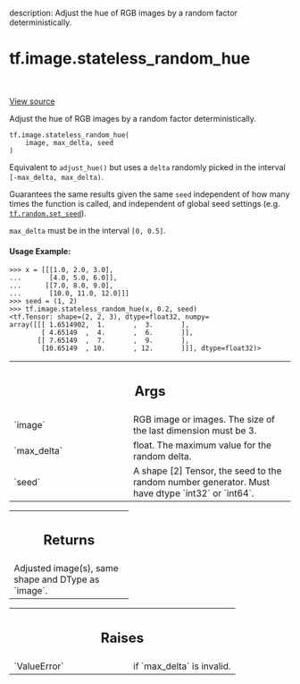 description: Adjust the hue of RGB images by a random factor deterministically.

<div itemscope itemtype="http://developers.google.com/ReferenceObject">
<meta itemprop="name" content="tf.image.stateless_random_hue" />
<meta itemprop="path" content="Stable" />
</div>

# tf.image.stateless_random_hue

<!-- Insert buttons and diff -->

<table class="tfo-notebook-buttons tfo-api nocontent" align="left">

</table>

<a target="_blank" class="external" href="/code/stable/tensorflow/python/ops/image_ops_impl.py">View source</a>



Adjust the hue of RGB images by a random factor deterministically.


<pre class="devsite-click-to-copy prettyprint lang-py tfo-signature-link">
<code>tf.image.stateless_random_hue(
    image, max_delta, seed
)
</code></pre>



<!-- Placeholder for "Used in" -->

Equivalent to `adjust_hue()` but uses a `delta` randomly picked in the
interval `[-max_delta, max_delta)`.

Guarantees the same results given the same `seed` independent of how many
times the function is called, and independent of global seed settings (e.g.
<a href="../../tf/random/set_seed.md"><code>tf.random.set_seed</code></a>).

`max_delta` must be in the interval `[0, 0.5]`.

#### Usage Example:



```
>>> x = [[[1.0, 2.0, 3.0],
...       [4.0, 5.0, 6.0]],
...      [[7.0, 8.0, 9.0],
...       [10.0, 11.0, 12.0]]]
>>> seed = (1, 2)
>>> tf.image.stateless_random_hue(x, 0.2, seed)
<tf.Tensor: shape=(2, 2, 3), dtype=float32, numpy=
array([[[ 1.6514902,  1.       ,  3.       ],
        [ 4.65149  ,  4.       ,  6.       ]],
       [[ 7.65149  ,  7.       ,  9.       ],
        [10.65149  , 10.       , 12.       ]]], dtype=float32)>
```

<!-- Tabular view -->
 <table class="responsive fixed orange">
<colgroup><col width="214px"><col></colgroup>
<tr><th colspan="2"><h2 class="add-link">Args</h2></th></tr>

<tr>
<td>
`image`<a id="image"></a>
</td>
<td>
RGB image or images. The size of the last dimension must be 3.
</td>
</tr><tr>
<td>
`max_delta`<a id="max_delta"></a>
</td>
<td>
float. The maximum value for the random delta.
</td>
</tr><tr>
<td>
`seed`<a id="seed"></a>
</td>
<td>
A shape [2] Tensor, the seed to the random number generator. Must have
dtype `int32` or `int64`.
</td>
</tr>
</table>



<!-- Tabular view -->
 <table class="responsive fixed orange">
<colgroup><col width="214px"><col></colgroup>
<tr><th colspan="2"><h2 class="add-link">Returns</h2></th></tr>
<tr class="alt">
<td colspan="2">
Adjusted image(s), same shape and DType as `image`.
</td>
</tr>

</table>



<!-- Tabular view -->
 <table class="responsive fixed orange">
<colgroup><col width="214px"><col></colgroup>
<tr><th colspan="2"><h2 class="add-link">Raises</h2></th></tr>

<tr>
<td>
`ValueError`<a id="ValueError"></a>
</td>
<td>
if `max_delta` is invalid.
</td>
</tr>
</table>

